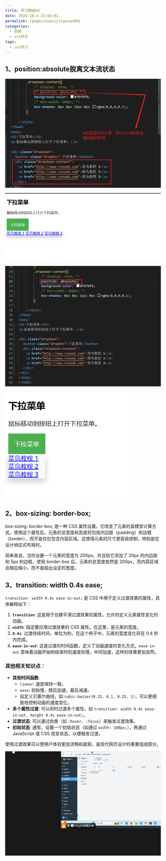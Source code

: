 ```yaml
---
title: 学习精选68
date: 2024-10-4 23:04:01
permalink: /pages/xuexijingxuan002
categories: 
  - 前端
  - css样式
tags: 
  - css学习
---
```




## 1、position:absolute脱离文本流状态

![image-20241004233432064](assets/image-20241004233432064.png)

![image-20241004233523352](assets/image-20241004233523352.png)



![image-20241004233539973](assets/image-20241004233539973.png)

![image-20241004233602574](assets/image-20241004233602574.png)

## 2、box-sizing: border-box;
box-sizing: border-box; 是一种 CSS 属性设置，它改变了元素的盒模型计算方式。使用这个属性后，元素的总宽度和高度将包括内边距（padding）和边框（border），而不是仅仅包含内容区域。这使得元素的尺寸更容易控制，特别是在设计响应式布局时。

简单来说，当你设置一个元素的宽度为 200px，并且给它添加了 20px 的内边距和 5px 的边框，使用 border-box 后，元素的总宽度依然是 200px，而内容区域会相应缩小，而不是超出设定的宽度。

## 3、transition: width 0.4s ease;
`transition: width 0.4s ease-in-out;` 是 CSS 中用于定义过渡效果的属性，具体解释如下：

1. **`transition`**: 这是用于创建平滑过渡效果的属性，允许你定义元素属性变化的动画。
2. **`width`**: 指定要应用过渡效果的 CSS 属性。在这里，是元素的宽度。
3. **`0.4s`**: 过渡持续时间，单位为秒。在这个例子中，元素的宽度变化将在 0.4 秒内完成。
4. **`ease-in-out`**: 这是过渡的时间函数，定义了动画速度的变化方式。`ease-in-out` 意味着动画开始和结束时的速度较慢，中间加速，这样的效果更加自然。

### 其他相关知识点：

- **其他时间函数**:
  - `linear`: 速度保持一致。
  - `ease`: 初始慢，随后加速，最后减速。
  - 自定义贝塞尔曲线，如 `cubic-bezier(0.25, 0.1, 0.25, 1)`，可以更细致地控制动画的速度变化。
- **多个属性过渡**: 可以同时过渡多个属性，如 `transition: width 0.4s ease-in-out, height 0.4s ease-in-out;`。
- **过渡状态**: 可以通过伪类（如 `:hover`、`:focus`）来触发过渡效果。
- **初始状态**: 通常，设置一个初始状态（如通过 `width: 100px;`），再通过 JavaScript 或 CSS 改变状态，以便触发过渡。

使用过渡效果可以使用户体验更加流畅和直观，是现代网页设计的重要组成部分。



![alt text](<./assets/241008161146.gif>)
